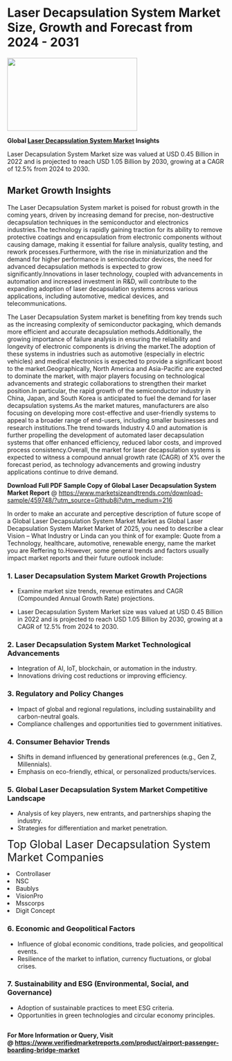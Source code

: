 <H1>Laser Decapsulation System Market Size, Growth and Forecast from 2024 - 2031</H1><img class="aligncenter size-medium wp-image-584254" src="https://thirdeyenews.in/wp-content/uploads/2024/09/Global-Market-Research-300x168.jpeg" alt="" width="300" height="168" /><p><strong>Global&nbsp;<a href="https://www.marketsizeandtrends.com/download-sample/459748/?utm_source=Github8j?utm_medium=216">Laser Decapsulation System Market</a> Insights</strong></p><p>Laser Decapsulation System Market size was valued at USD 0.45 Billion in 2022 and is projected to reach USD 1.05 Billion by 2030, growing at a CAGR of 12.5% from 2024 to 2030.</p><p><h2>Market Growth Insights</h2> <p>The Laser Decapsulation System market is poised for robust growth in the coming years, driven by increasing demand for precise, non-destructive decapsulation techniques in the semiconductor and electronics industries.The technology is rapidly gaining traction for its ability to remove protective coatings and encapsulation from electronic components without causing damage, making it essential for failure analysis, quality testing, and rework processes.Furthermore, with the rise in miniaturization and the demand for higher performance in semiconductor devices, the need for advanced decapsulation methods is expected to grow significantly.Innovations in laser technology, coupled with advancements in automation and increased investment in R&D, will contribute to the expanding adoption of laser decapsulation systems across various applications, including automotive, medical devices, and telecommunications.</p> <p>The Laser Decapsulation System market is benefiting from key trends such as the increasing complexity of semiconductor packaging, which demands more efficient and accurate decapsulation methods.Additionally, the growing importance of failure analysis in ensuring the reliability and longevity of electronic components is driving the market.The adoption of these systems in industries such as automotive (especially in electric vehicles) and medical electronics is expected to provide a significant boost to the market.Geographically, North America and Asia-Pacific are expected to dominate the market, with major players focusing on technological advancements and strategic collaborations to strengthen their market position.In particular, the rapid growth of the semiconductor industry in China, Japan, and South Korea is anticipated to fuel the demand for laser decapsulation systems.As the market matures, manufacturers are also focusing on developing more cost-effective and user-friendly systems to appeal to a broader range of end-users, including smaller businesses and research institutions.The trend towards Industry 4.0 and automation is further propelling the development of automated laser decapsulation systems that offer enhanced efficiency, reduced labor costs, and improved process consistency.Overall, the market for laser decapsulation systems is expected to witness a compound annual growth rate (CAGR) of X% over the forecast period, as technology advancements and growing industry applications continue to drive demand.</p> <p><span class=""><strong>Download Full PDF Sample Copy of Global Laser Decapsulation System Market Report</strong> @ <a href="https://www.marketsizeandtrends.com/download-sample/459748/?utm_source=Github8j?utm_medium=216" target="_blank">https://www.marketsizeandtrends.com/download-sample/459748/?utm_source=Github8j?utm_medium=216</a></span></p><p>In order to make an accurate and perceptive description of future scope of a Global&nbsp;Laser Decapsulation System Market Market as Global&nbsp;Laser Decapsulation System Market Market of 2025, you need to describe a clear Vision &ndash; What Industry or Linda can you think of for example: Quote from a Technology, healthcare, automotive, renewable energy, name the market you are Reffering to.However, some general trends and factors usually impact market reports and their future outlook include:</p><h3>1.&nbsp;<strong>Laser Decapsulation System Market Growth Projections</strong></h3><ul><li>Examine market size trends, revenue estimates and CAGR (Compounded Annual Growth Rate) projections.</li><li><p>Laser Decapsulation System Market size was valued at USD 0.45 Billion in 2022 and is projected to reach USD 1.05 Billion by 2030, growing at a CAGR of 12.5% from 2024 to 2030.</p></li></ul><h3>2.&nbsp;<strong>Laser Decapsulation System Market Technological Advancements</strong></h3><ul><li>Integration of AI, IoT, blockchain, or automation in the industry.</li><li>Innovations driving cost reductions or improving efficiency.</li></ul><h3>3.&nbsp;<strong>Regulatory and Policy Changes</strong></h3><ul><li>Impact of global and regional regulations, including sustainability and carbon-neutral goals.</li><li>Compliance challenges and opportunities tied to government initiatives.</li></ul><h3>4.&nbsp;<strong>Consumer Behavior Trends</strong></h3><ul><li>Shifts in demand influenced by generational preferences (e.g., Gen Z, Millennials).</li><li>Emphasis on eco-friendly, ethical, or personalized products/services.</li></ul><h3>5.&nbsp;<strong>Global Laser Decapsulation System Market Competitive Landscape</strong></h3><ul><li>Analysis of key players, new entrants, and partnerships shaping the industry.</li><li>Strategies for differentiation and market penetration.</li></ul><p data-pm-slice="1 1 []"><span style="color: inherit; font-family: inherit; font-size: 25px;">Top Global Laser Decapsulation System Market Companies</span></p><div class="" data-test-id=""><p><li>Controllaser</li><li> NSC</li><li> Baublys</li><li> VisionPro</li><li> Msscorps</li><li> Digit Concept</li></p></div><h3>6.&nbsp;<strong>Economic and Geopolitical Factors</strong></h3><ul><li>Influence of global economic conditions, trade policies, and geopolitical events.</li><li>Resilience of the market to inflation, currency fluctuations, or global crises.</li></ul><h3>7.&nbsp;<strong>Sustainability and ESG (Environmental, Social, and Governance)</strong></h3><ul><li>Adoption of sustainable practices to meet ESG criteria.</li><li>Opportunities in green technologies and circular economy principles.</li></ul><h2><strong style="font-size: 14px;">For More Information or Query, Visit @&nbsp;</strong><a style="background-color: #ffffff; font-size: 14px;" href="https://www.marketsizeandtrends.com/report/laser-decapsulation-system-market/" target="_blank">https://www.verifiedmarketreports.com/product/airport-passenger-boarding-bridge-market</a></h2>